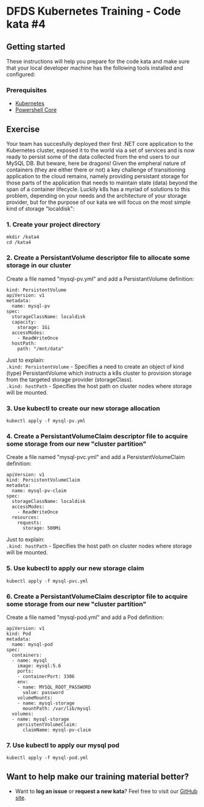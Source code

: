 DFDS Kubernetes Training - Code kata #4
======================================

## Getting started

These instructions will help you prepare for the code kata and make sure that your local developer machine has the following tools installed and configured:

### Prerequisites

* [Kubernetes](https://kubernetes.io/docs/tasks/tools/install-kubectl/)
* [Powershell Core](https://docs.microsoft.com/en-us/powershell/scripting/install/installing-powershell?view=powershell-6)

## Exercise

Your team has succesfully deployed their first .NET core application to the Kubernetes cluster, exposed it to the world via a set of services and is now ready to persist some of the data collected from the end users to our MySQL DB. But beware, here be dragons! Given the empheral nature of containers (they are either there or not) a key challenge of transitioning application to the cloud remains, namely providing persistant storage for those parts of the application that needs to maintain state (data) beyond the span of a container lifecycle. Luckily k8s has a myriad of solutions to this problem, depending on your needs and the architecture of your storage provider, but for the purpose of our kata we will focus on the most simple kind of storage "localdisk": 


### 1. Create your project directory
`mkdir /kata4`<br/>
`cd /kata4`

### 2. Create a PersistantVolume descriptor file to allocate some storage in our cluster
Create a file named "mysql-pv.yml" and add a PersistantVolume definition:

```
kind: PersistentVolume
apiVersion: v1
metadata:
  name: mysql-pv
spec:
  storageClassName: localdisk
  capacity:
    storage: 1Gi
  accessModes:
    - ReadWriteOnce
  hostPath:
    path: "/mnt/data"
```

Just to explain: <br/>
`.kind: PersistentVolume` - Specifies a need to create an object of kind (type) PersistantVolume which instructs a k8s cluster to provision storage from the targeted storage provider (storageClass). <br/>
`.kind: hostPath` - Specifies the host path on cluster nodes where storage will be mounted. <br/>

### 3. Use kubectl to create our new storage allocation
`kubectl apply -f mysql-pv.yml`

### 4. Create a PersistantVolumeClaim descriptor file to acquire some storage from our new "cluster partition"
Create a file named "mysql-pvc.yml" and add a PersistantVolumeClaim definition:

```
apiVersion: v1
kind: PersistentVolumeClaim
metadata:
  name: mysql-pv-claim
spec:
  storageClassName: localdisk
  accessModes:
    - ReadWriteOnce
  resources:
    requests:
      storage: 500Mi
```

Just to explain: <br/>
`.kind: hostPath` - Specifies the host path on cluster nodes where storage will be mounted. <br/>

### 5. Use kubectl to apply our new storage claim
`kubectl apply -f mysql-pvc.yml`

### 6. Create a PersistantVolumeClaim descriptor file to acquire some storage from our new "cluster partition"
Create a file named "mysql-pod.yml" and add a Pod definition:

```
apiVersion: v1
kind: Pod
metadata:
  name: mysql-pod
spec:
  containers:
  - name: mysql
    image: mysql:5.6
    ports:
    - containerPort: 3306
    env:
    - name: MYSQL_ROOT_PASSWORD
      value: password
    volumeMounts:
    - name: mysql-storage
      mountPath: /var/lib/mysql
  volumes:
  - name: mysql-storage
    persistentVolumeClaim:
      claimName: mysql-pv-claim
```

### 7. Use kubectl to apply our mysql pod
`kubectl apply -f mysql-pod.yml`

## Want to help make our training material better?

 * Want to **log an issue** or **request a new kata**? Feel free to visit our [GitHub site](https://github.com/dfds/roadmap/issues).
 